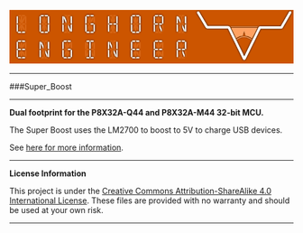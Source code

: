 ![LHE_BANNER](LHE_BANNER.png)
***
###Super_Boost
***
**Dual footprint for the P8X32A-Q44 and P8X32A-M44 32-bit MCU.**

The Super Boost uses the LM2700 to boost to 5V to charge USB devices.

See [here for more information](http://longhornengineer.com/category/projects/hardware/super-boost/).

***
**License Information**

This project is under the [Creative Commons Attribution-ShareAlike 4.0 International License](LICENSE.md). These files are provided with no warranty and should be used at your own risk. 

***
